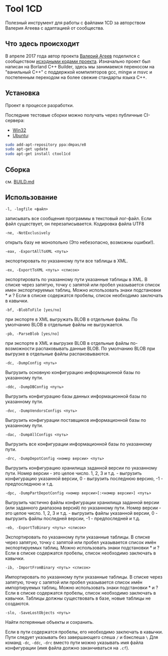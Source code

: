 # Tool 1CD

Полезный инструмент для работы с файлами 1CD за авторством Валерия Агеева с адаптацией от сообщества.

## Что здесь происходит

В апреле 2017 года автор проекта [Валерий Агеев](https://bitbucket.org/awa15/) поделился с сообществом [исходными кодами проекта](https://bitbucket.org/awa15/tool_1cd-sources/src). Изначально проект был написан на Borland C++ Builder, здесь мы занимаемся переносом на "ванильный C++" с поддержкой компиляторов gcc, mingw и msvc и постепенным переходом на более свежие стандарты языка C++.

## Установка

Проект в процессе разработки.

Последние тестовые сборки можно получать через публичные CI-сервера:

 * [Win32](https://ci.appveyor.com/api/projects/dmpas/tool1cd/artifacts/bin%2Fctool1cd.exe?branch=develop)
 * [Ubuntu](https://launchpad.net/~dmpas/+archive/ubuntu/e8):
```sh
sudo add-apt-repository ppa:dmpas/e8
sudo apt-get update
sudo apt-get install ctool1cd
```

## Сборка

см. [BUILD.md](BUILD.md)

## Использование

 `-l, -logfile <файл>`

   записывать все сообщения программы в текстовый лог-файл. Если файл существует, он перезаписывается. Кодировка файла UTF8

 `-ne, -NotExclusively`

   открыть базу не монопольно (Это небезопасно, возможны ошибки!).

 `-eax, -ExportAllToXML <путь>`

   экспортировать по указанному пути все таблицы в XML.

 `-ex, -ExportToXML <путь> <список>`

   экспортировать по указанному пути указанные таблицы в XML.
   В списке через запятую, точку с запятой или пробел указывается список имен экспортируемых таблиц. Можно использовать знаки подстановки * и ?
   Если в списке содержатся пробелы, список необходимо заключать в кавычки.

 `-bf, -BlobToFile [yes/no]`

   при экспорте в XML выгружать BLOB в отдельные файлы.
   По умолчанию BLOB в отдельные файлы не выгружается.

 `-pb, -ParseBlob [yes/no]`

   при экспорте в XML и выгрузке BLOB в отдельные файлы по-возможности распаковывать данные BLOB.
   По умолчанию BLOB при выгрузке в отдельные файлы распаковываются.

 `-dc, -DumpConfig <путь>`

   Выгрузить основную конфигурацию информационной базы по указанному пути.

 `-ddc, -DumpDBConfig <путь>`

   Выгрузить конфигурацию базы данных информационной базы по указанному пути.
  
 `-dvc, -DumpVendorsConfigs <путь>`

   Выгрузить конфигурации поставщиков информационной базы по указанному пути.

 `-dac, -DumpAllConfigs <путь>`

   Выгрузить все конфигурации информационной базы по указанному пути.

 `-drc, -DumpDepotConfig <номер версии> <путь>`

   Выгрузить конфигурацию хранилища заданной версии по указанному пути.
   Номер версии - это целое число. 1, 2, 3 и т.д. - выгрузить конфигурацию указанной версии, 0 - выгрузить последнюю версию, -1 - предпоследнюю и т.д.

 `-dpc, -DumpPartDepotConfig <номер версии>[:<номер версии>] <путь>`

   Выгрузить частично файлы конфигурации хранилища заданной версии (или заданного диапазона версий) по указанному пути.
   Номер версии - это целое число. 1, 2, 3 и т.д. - выгрузить файлы указанной версии, 0 - выгрузить файлы последней версии, -1 - предпоследней и т.д.

 `-eb, -ExportToBinary <путь> <список>`

   Экспортировать по указанному пути указанные таблицы.
   В списке через запятую, точку с запятой или пробел указывается список имён экспортируемых таблиц. Можно использовать знаки подстановки * и ?
   Если в списке содержатся пробелы, список необходимо заключать в кавычки.

 `-ib, -ImportFromBinary <путь> <список>`

   Импортировать по указанному пути указанные таблицы.
   В списке через запятую, точку с запятой или пробел указывается список имён импортируемых таблиц. Можно использовать знаки подстановки * и ?
   Если в списке содержатся пробелы, список необходимо заключать в кавычки.
   Таблицы должны существовать в базе, новые таблицы не создаются.

 `-slo, -SaveLostObjects <путь>`

   Найти потерянные объекты и сохранить.

Если в пути содержатся пробелы, его необходимо заключать в кавычки. Пути следует указывать без завершающего слеша `/` и бэкслеша `\`
Для команд `-dc`, `-ddc`, `-drc` вместо пути можно указывать имя файла конфигурации (имя файла должно заканчиваться на `.cf`).
